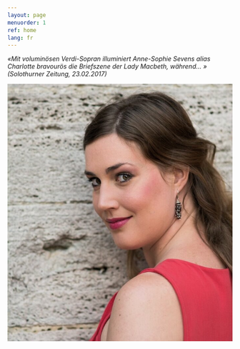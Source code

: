 ```yaml
---
layout: page
menuorder: 1
ref: home
lang: fr
---
```


*«Mit voluminösen Verdi-Sopran illuminiert Anne-Sophie Sevens alias Charlotte bravourös die Briefszene der Lady Macbeth, während... » (Solothurner Zeitung, 23.02.2017)*

![](assets/muurfoto.jpg)
